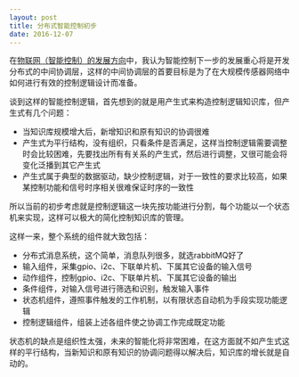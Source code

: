 ```yaml
---
layout: post
title: 分布式智能控制初步
date: 2016-12-07
---
```

在[物联网（智能控制）的发展方向](http://course.pythonpi.top:10008/course_play.html?coursewareID=ed206ab6f9fe46f595b35a1afa3fdf24)中，我认为智能控制下一步的发展重心将是开发分布式的中间协调层，这样的中间协调层的首要目标是为了在大规模传感器网络中如何进行有效的控制逻辑设计而准备。

谈到这样的智能控制逻辑，首先想到的就是用产生式来构造控制逻辑知识库，但产生式有几个问题：

- 当知识库规模增大后，新增知识和原有知识的协调很难
- 产生式为平行结构，没有组织，只看条件是否满足，这样当控制逻辑需要调整时会比较困难，先要找出所有有关系的产生式，然后进行调整，又很可能会将变化泛播到其它产生式
- 产生式属于典型的数据驱动，缺少控制逻辑，对于一致性的要求比较高，如果某控制功能和信号时序相关很难保证时序的一致性

所以当前的初步考虑就是控制逻辑这一块先按功能进行分割，每个功能以一个状态机来实现，这样可以极大的简化控制知识库的管理。

这样一来，整个系统的组件就大致包括：

- 分布式消息系统，这个简单，消息队列很多，就选rabbitMQ好了
- 输入组件，采集gpio、i2c、下联单片机、下属其它设备的输入信号
- 动作组件，控制gpio、i2c、下联单片机、下属其它设备的输出
- 条件组件，对输入信号进行筛选和识别，触发输入事件
- 状态机组件，遵照事件触发的工作机制，以有限状态自动机为手段实现功能逻辑
- 控制逻辑组件，组装上述各组件使之协调工作完成既定功能

状态机的缺点是组织性太强，未来的智能化将非常困难，在这方面就不如产生式这样的平行结构，当新知识和原有知识的协调问题得以解决后，知识库的增长就是自动的。
